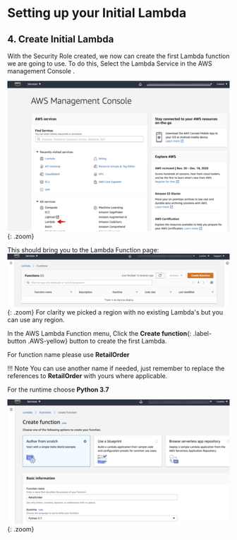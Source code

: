 # Setting up your Initial Lambda

## 4. Create Initial Lambda
With the Security Role created, we now can create the first Lambda function we are going to use. 
To do this, Select the Lambda Service in the AWS management Console . 

![AWS Lambda](../../images/lambda/Setup/AWS_Management_Console_Lambda.png){: .zoom}

This should bring you to the Lambda Function page:
![lambda functions](../../images/lambda/Setup/Lambda-Functions.png){: .zoom}
For clarity we picked a region with no existing Lambda's but you can use any region.

In the AWS Lambda Function menu, Click the **Create function**{: .label-button  .AWS-yellow} button
to create the first Lambda.


For function name  please use **RetailOrder** 

!!! Note
    You can use another name if needed, just remember to replace the references to **RetailOrder** with yours where applicable.

For the runtime choose **Python 3.7**

![RetailOrder 1](../../images/lambda/Setup/RetailOrder-1.png){: .zoom}
